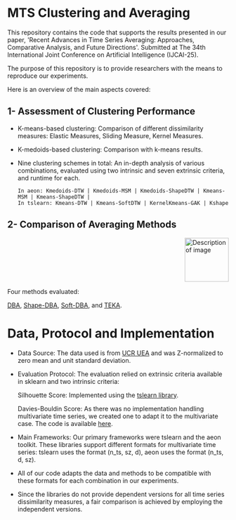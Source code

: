 # MTS Clustering and Averaging

This repository contains the code that supports the results presented in our paper, 'Recent Advances in Time Series Averaging: Approaches, Comparative Analysis, and Future Directions'. Submitted at The 34th International Joint Conference on Artificial Intelligence (IJCAI-25).

The purpose of this repository is to provide researchers with the means to reproduce our experiments.

Here is an overview of the main aspects covered:

## 1- Assessment of Clustering Performance

* K-means-based clustering: Comparison of different dissimilarity measures: Elastic Measures, Sliding Measure, Kernel Measures.
    
* K-medoids-based clustering: Comparison with k-means results.
    
* Nine clustering schemes in total: An in-depth analysis of various combinations, evaluated using two intrinsic and seven extrinsic criteria, and runtime for each. 
  
      In aeon: Kmedoids-DTW | Kmedoids-MSM | Kmedoids-ShapeDTW | Kmeans-MSM | Kmeans-ShapeDTW |
      In tslearn: Kmeans-DTW | Kmeans-SoftDTW | KernelKmeans-GAK | Kshape



## 2- Comparison of Averaging Methods

<div style="display: flex; justify-content: flex-end;">
  <img src="https://github.com/user-attachments/assets/9be2e9c6-cb9d-40d4-a847-c3c5b7d49f4a" alt="Description of image" width="100">
</div>

Four methods evaluated:

[DBA](https://tslearn.readthedocs.io/en/stable/gen_modules/barycenters/tslearn.barycenters.dtw_barycenter_averaging.html#tslearn.barycenters.dtw_barycenter_averaging), 
[Shape-DBA](https://github.com/MSD-IRIMAS/ShapeDBA),
[Soft-DBA](https://tslearn.readthedocs.io/en/stable/gen_modules/barycenters/tslearn.barycenters.softdtw_barycenter.html#tslearn.barycenters.softdtw_barycenter), 
and [TEKA](https://github.com/pfmarteau/py-TEKA/blob/main/README.md).


# Data, Protocol and Implementation
- Data Source: The data used is from [UCR UEA](https://www.timeseriesclassification.com/dataset.php) and was Z-normalized to zero mean and unit standard deviation.
- Evaluation Protocol: The evaluation relied on extrinsic criteria available in sklearn and two intrinsic criteria:

    Silhouette Score: Implemented using the [tslearn library](https://tslearn.readthedocs.io/en/latest/gen_modules/clustering/tslearn.clustering.silhouette_score.html).
  
    Davies-Bouldin Score: As there was no implementation handling multivariate time series, we created one to adapt it to the multivariate case. The code is available [here](https://github.com/bjdhafssa/MTS-Clustering-and-Averaging/blob/main/Clustering/tslearn_implementations/evaluator.py).
  
- Main Frameworks: Our primary frameworks were tslearn and the aeon toolkit. These libraries support different formats for multivariate time series: tslearn uses the format (n_ts, sz, d), aeon uses the format (n_ts, d, sz).

- All of our code adapts the data and methods to be compatible with these formats for each combination in our experiments.
  
- Since the libraries do not provide dependent versions for all time series dissimilarity measures, a fair comparison is achieved by employing the independent versions.
  
  

